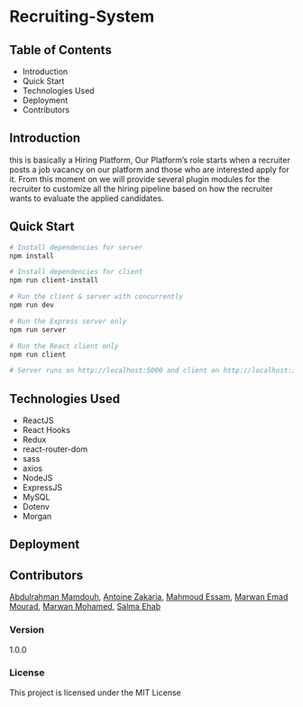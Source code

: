 # Recruiting-System



## Table of Contents
- Introduction
- Quick Start
- Technologies Used
- Deployment
- Contributors

## Introduction
this is basically a Hiring Platform, Our Platform’s role starts when a recruiter posts a job vacancy on our platform and those who are interested apply for it. From this moment on we will provide several plugin modules for the recruiter to customize all the hiring pipeline based on how the recruiter wants to evaluate the applied candidates. 

## Quick Start

```bash
# Install dependencies for server
npm install

# Install dependencies for client
npm run client-install

# Run the client & server with concurrently
npm run dev

# Run the Express server only
npm run server

# Run the React client only
npm run client

# Server runs on http://localhost:5000 and client on http://localhost:3000
```

## Technologies Used

- ReactJS
- React Hooks
- Redux
- react-router-dom
- sass
- axios
- NodeJS
- ExpressJS
- MySQL
- Dotenv
- Morgan

## Deployment

## Contributors

[Abdulrahman Mamdouh](https://github.com/abdumamdouh), 
[Antoine Zakaria](https://github.com/AntoineZakaria), 
[Mahmoud Essam](https://github.com/mahmoudnaoum), 
[Marwan Emad Mourad](https://github.com/MarwanEmadMourad),
[Marwan Mohamed](https://github.com/Marwan-Alghandour), 
[Salma Ehab](https://github.com/salmaehab)

### Version

1.0.0

### License

This project is licensed under the MIT License
